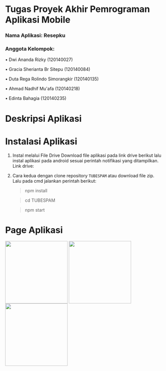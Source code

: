 # Tugas Proyek Akhir Pemrograman Aplikasi Mobile
### Nama Aplikasi: Resepku
### Anggota Kelompok:
 • Dwi Ananda Rizky (120140027)

 • Gracia Sherianta Br Sitepu (120140084)

 • Duta Rega Rolindo Simorangkir (120140135)

 • Ahmad Nadhif Mu'afa (120140218)

 • Edinta Bahagia (120140235)

# Deskripsi Aplikasi


# Instalasi Aplikasi
 1. Instal melalui File Drive
 Download file aplikasi pada link drive berikut lalu instal aplikasi pada android sesuai perintah notifikasi yang ditampilkan.
 Link drive:

 2. Cara kedua dengan clone repository `TUBESPAM` atau download file zip. Lalu pada cmd jalankan perintah berikut:

    > npm install

    > cd TUBESPAM

    > npm start

# Page Aplikasi 

  <img src="https://user-images.githubusercontent.com/104087436/208226370-61bcf020-129d-472f-a8e8-f0b69259ad58.jpg" align="center" width="200px">  <img src="https://user-images.githubusercontent.com/104087436/208226387-aabeb17e-df26-4888-a6a8-d0359dd371d4.jpg" align="center" width="200px">  <img src="https://user-images.githubusercontent.com/104087436/208226400-6b9a5ef9-f74b-4e0f-9531-03ccd192fe17.jpg" align="center" width="200px">

